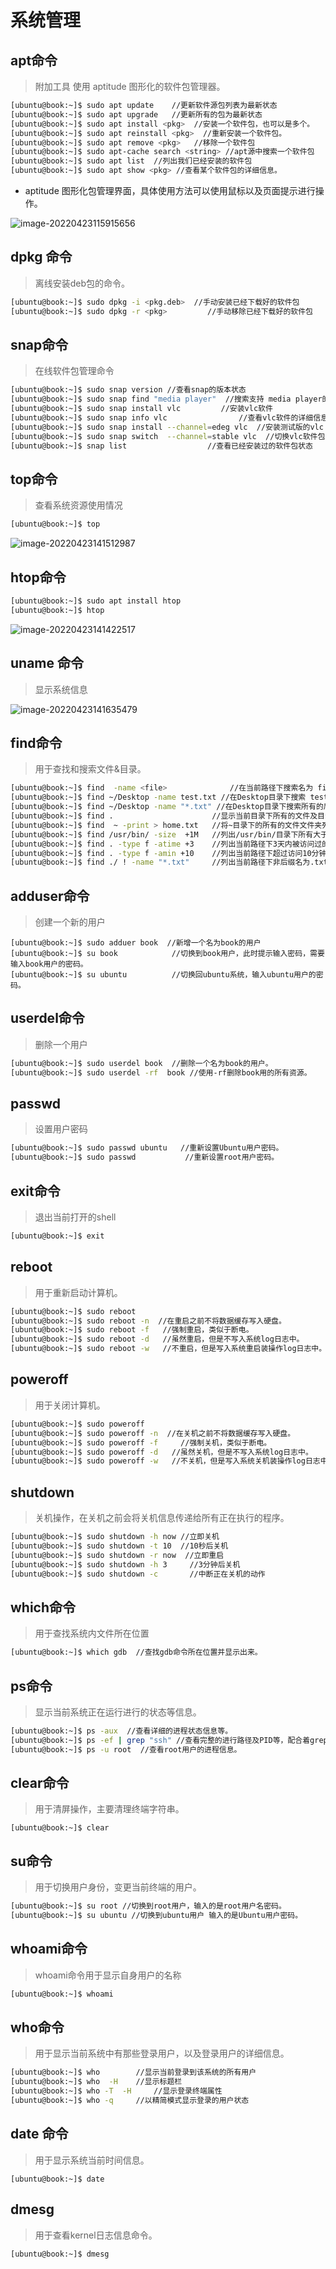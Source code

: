 # 系统管理

## apt命令

> 附加工具 使用 aptitude 图形化的软件包管理器。

```bash
[ubuntu@book:~]$ sudo apt update	//更新软件源包列表为最新状态
[ubuntu@book:~]$ sudo apt upgrade   //更新所有的包为最新状态
[ubuntu@book:~]$ sudo apt install <pkg>  //安装一个软件包，也可以是多个。
[ubuntu@book:~]$ sudo apt reinstall <pkg>  //重新安装一个软件包。
[ubuntu@book:~]$ sudo apt remove <pkg>   //移除一个软件包
[ubuntu@book:~]$ sudo apt-cache search <string> //apt源中搜索一个软件包
[ubuntu@book:~]$ sudo apt list  //列出我们已经安装的软件包
[ubuntu@book:~]$ sudo apt show <pkg> //查看某个软件包的详细信息。
```

* aptitude 图形化包管理界面，具体使用方法可以使用鼠标以及页面提示进行操作。

![image-20220423115915656](C:\Users\livel\Desktop\Linux常用命令.assets\image-20220423115915656-16506863579231.png)



## dpkg 命令

> 离线安装deb包的命令。

```bash
[ubuntu@book:~]$ sudo dpkg -i <pkg.deb>  //手动安装已经下载好的软件包
[ubuntu@book:~]$ sudo dpkg -r <pkg> 		//手动移除已经下载好的软件包
```



## snap命令

> 在线软件包管理命令

```bash
[ubuntu@book:~]$ sudo snap version //查看snap的版本状态
[ubuntu@book:~]$ sudo snap find "media player"  //搜索支持 media player的软件包
[ubuntu@book:~]$ sudo snap install vlc 		   //安装vlc软件
[ubuntu@book:~]$ sudo snap info vlc 			   //查看vlc软件的详细信息。
[ubuntu@book:~]$ sudo snap install --channel=edeg vlc  //安装测试版的vlc
[ubuntu@book:~]$ sudo snap switch  --channel=stable vlc  //切换vlc软件包为稳定版。
[ubuntu@book:~]$ snap list 					//查看已经安装过的软件包状态
```



## top命令

> 查看系统资源使用情况

```bash
[ubuntu@book:~]$ top
```

![image-20220423141512987](C:\Users\livel\Desktop\Linux常用命令.assets\image-20220423141512987.png)

## htop命令

```bash
[ubuntu@book:~]$ sudo apt install htop
[ubuntu@book:~]$ htop
```

![image-20220423141422517](C:\Users\livel\Desktop\Linux常用命令.assets\image-20220423141422517.png)

## uname 命令

> 显示系统信息

![image-20220423141635479](C:\Users\livel\Desktop\Linux常用命令.assets\image-20220423141635479.png)



## find命令

> 用于查找和搜索文件&目录。

```bash
[ubuntu@book:~]$ find  -name <file> 			 //在当前路径下搜索名为 file所有文件。
[ubuntu@book:~]$ find ~/Desktop -name test.txt //在Desktop目录下搜索 test.txt文件
[ubuntu@book:~]$ find ~/Desktop -name "*.txt" //在Desktop目录下搜索所有的后缀是 .txt文件.
[ubuntu@book:~]$ find . 					 //显示当前目录下所有的文件及目录。
[ubuntu@book:~]$ find  ~ -print > home.txt   //将~目录下的所有的文件文件夹列表重定向至 home.txt
[ubuntu@book:~]$ find /usr/bin/ -size  +1M 	 //列出/usr/bin/目录下所有大于1M的文件。
[ubuntu@book:~]$ find . -type f -atime +3    //列出当前路径下3天内被访问过的文件。
[ubuntu@book:~]$ find . -type f -amin +10    //列出当前路径下超过访问10分钟的文件。
[ubuntu@book:~]$ find ./ ! -name "*.txt"	 //列出当前路径下非后缀名为.txt的文件及文件夹。
```



## adduser命令

> 创建一个新的用户

```bas
[ubuntu@book:~]$ sudo adduer book  //新增一个名为book的用户
[ubuntu@book:~]$ su book			//切换到book用户，此时提示输入密码，需要输入book用户的密码。
[ubuntu@book:~]$ su ubuntu			//切换回ubuntu系统，输入ubuntu用户的密码。
```



## userdel命令

> 删除一个用户

```bash
[ubuntu@book:~]$ sudo userdel book 	//删除一个名为book的用户。
[ubuntu@book:~]$ sudo userdel -rf  book	//使用-rf删除book用的所有资源。
```



## passwd 

> 设置用户密码
```bash
[ubuntu@book:~]$ sudo passwd ubuntu   //重新设置Ubuntu用户密码。
[ubuntu@book:~]$ sudo passwd 		   //重新设置root用户密码。
```


## exit命令

> 退出当前打开的shell

```bash
[ubuntu@book:~]$ exit 
```



## reboot

> 用于重新启动计算机。

```bash
[ubuntu@book:~]$ sudo reboot 
[ubuntu@book:~]$ sudo reboot -n  //在重启之前不将数据缓存写入硬盘。
[ubuntu@book:~]$ sudo reboot -f	  //强制重启，类似于断电。
[ubuntu@book:~]$ sudo reboot -d   //虽然重启，但是不写入系统log日志中。
[ubuntu@book:~]$ sudo reboot -w   //不重启，但是写入系统重启装操作log日志中。
```

## poweroff

> 用于关闭计算机。

```bash
[ubuntu@book:~]$ sudo poweroff 
[ubuntu@book:~]$ sudo poweroff -n  //在关机之前不将数据缓存写入硬盘。
[ubuntu@book:~]$ sudo poweroff -f	  //强制关机，类似于断电。
[ubuntu@book:~]$ sudo poweroff -d   //虽然关机，但是不写入系统log日志中。
[ubuntu@book:~]$ sudo poweroff -w   //不关机，但是写入系统关机装操作log日志中。
```



## shutdown

> 关机操作，在关机之前会将关机信息传递给所有正在执行的程序。

```bash
[ubuntu@book:~]$ sudo shutdown -h now //立即关机
[ubuntu@book:~]$ sudo shutdown -t 10  //10秒后关机
[ubuntu@book:~]$ sudo shutdown -r now  //立即重启
[ubuntu@book:~]$ sudo shutdown -h 3  	//3分钟后关机
[ubuntu@book:~]$ sudo shutdown -c   	//中断正在关机的动作
```



## which命令

> 用于查找系统内文件所在位置

```bash
[ubuntu@book:~]$ which gdb  //查找gdb命令所在位置并显示出来。
```



## ps命令

> 显示当前系统正在运行进行的状态等信息。

```bash
[ubuntu@book:~]$ ps -aux  //查看详细的进程状态信息等。
[ubuntu@book:~]$ ps -ef | grep "ssh" //查看完整的进行路径及PID等，配合着grep查找我们需要的进程信息。
[ubuntu@book:~]$ ps -u root  //查看root用户的进程信息。
```



## clear命令

> 用于清屏操作，主要清理终端字符串。

```b
[ubuntu@book:~]$ clear
```



## su命令

> 用于切换用户身份，变更当前终端的用户。

```bash
[ubuntu@book:~]$ su root //切换到root用户，输入的是root用户名密码。
[ubuntu@book:~]$ su ubuntu //切换到ubuntu用户 输入的是Ubuntu用户密码。
```



## whoami命令

> whoami命令用于显示自身用户的名称

```bash
[ubuntu@book:~]$ whoami
```



## who命令

> 用于显示当前系统中有那些登录用户，以及登录用户的详细信息。

```bash
[ubuntu@book:~]$ who  		//显示当前登录到该系统的所有用户
[ubuntu@book:~]$ who  -H 	//显示标题栏
[ubuntu@book:~]$ who -T  -H 	//显示登录终端属性
[ubuntu@book:~]$ who -q		//以精简模式显示登录的用户状态

```





## date 命令

> 用于显示系统当前时间信息。

```b
[ubuntu@book:~]$ date
```



## dmesg

> 用于查看kernel日志信息命令。

```bash
[ubuntu@book:~]$ dmesg
```